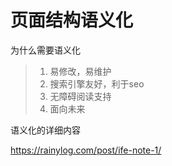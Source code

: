 # 页面结构语义化

为什么需要语义化

> 1. 易修改，易维护
> 2. 搜索引擎友好，利于seo
> 3. 无障碍阅读支持
> 4. 面向未来

语义化的详细内容

https://rainylog.com/post/ife-note-1/

